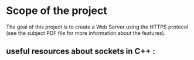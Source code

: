 # Scope of the project

The goal of this project is to create a Web Server using the HTTPS protocol (see the subject PDF file for more information about the features).

## useful resources about sockets in C++ :



